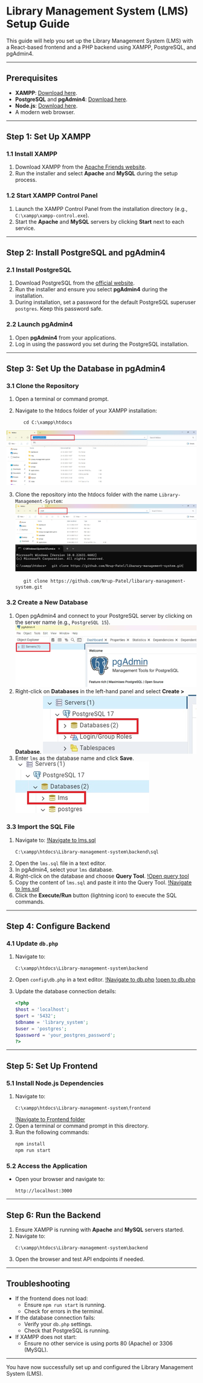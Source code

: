 # Library Management System (LMS) Setup Guide

This guide will help you set up the Library Management System (LMS) with a React-based frontend and a PHP backend using XAMPP, PostgreSQL, and pgAdmin4.

---

## Prerequisites

- **XAMPP**: [Download here](https://www.apachefriends.org/index.html).
- **PostgreSQL** and **pgAdmin4**: [Download here](https://www.postgresql.org/download/).
- **Node.js**: [Download here](https://nodejs.org/).
- A modern web browser.

---

## Step 1: Set Up XAMPP

### 1.1 Install XAMPP
1. Download XAMPP from the [Apache Friends website](https://www.apachefriends.org/index.html).
2. Run the installer and select **Apache** and **MySQL** during the setup process.

### 1.2 Start XAMPP Control Panel
1. Launch the XAMPP Control Panel from the installation directory (e.g., `C:\xampp\xampp-control.exe`).
2. Start the **Apache** and **MySQL** servers by clicking **Start** next to each service.

---

## Step 2: Install PostgreSQL and pgAdmin4

### 2.1 Install PostgreSQL
1. Download PostgreSQL from the [official website](https://www.postgresql.org/download/).
2. Run the installer and ensure you select **pgAdmin4** during the installation.
3. During installation, set a password for the default PostgreSQL superuser `postgres`. Keep this password safe.

### 2.2 Launch pgAdmin4
1. Open **pgAdmin4** from your applications.
2. Log in using the password you set during the PostgreSQL installation.

---
## Step 3: Set Up the Database in pgAdmin4
### 3.1 Clone the Repository

1. Open a terminal or command prompt.

2. Navigate to the htdocs folder of your XAMPP installation:
   ```
      cd C:\xampp\htdocs
   ```
![Navigate to htdocs folder](https://raw.githubusercontent.com/Nrup-Patel/libarary-management-system/main/set-up-images/navigate_to_htdocs.jpg)

3. Clone the repository into the htdocs folder with the name `Library-Management-System`:
![open command prompt](https://raw.githubusercontent.com/Nrup-Patel/libarary-management-system/main/set-up-images/open_cmd_in_htdocs.jpg)
![open command prompt](https://raw.githubusercontent.com/Nrup-Patel/libarary-management-system/main/set-up-images/cmd2.jpg)
   ```
      git clone https://github.com/Nrup-Patel/libarary-management-system.git
   ```

### 3.2 Create a New Database
1. Open pgAdmin4 and connect to your PostgreSQL server by clicking on the server name (e.g., `PostgreSQL 15`).
![open command prompt](https://raw.githubusercontent.com/Nrup-Patel/libarary-management-system/main/set-up-images/open_pgadmin_and_click_on_servers.jpg)
2. Right-click on **Databases** in the left-hand panel and select **Create > Database**.
![open command prompt](https://raw.githubusercontent.com/Nrup-Patel/libarary-management-system/main/set-up-images/databases.jpg)
3. Enter `lms` as the database name and click **Save**.
![open command prompt](https://raw.githubusercontent.com/Nrup-Patel/libarary-management-system/main/set-up-images/lms.jpg)

### 3.3 Import the SQL File
1. Navigate to:
[!Navigate to lms.sql](https://raw.githubusercontent.com/Nrup-Patel/libarary-management-system/main/set-up-images/lms.sql)
   ```
   C:\xampp\htdocs\Library-management-system\backend\sql
   ```
2. Open the `lms.sql` file in a text editor.
3. In pgAdmin4, select your `lms` database.
4. Right-click on the database and choose **Query Tool**.
[!Open query tool](https://raw.githubusercontent.com/Nrup-Patel/libarary-management-system/main/set-up-images/open_query_tool.sql)
5. Copy the content of `lms.sql` and paste it into the Query Tool.
[!Navigate to lms.sql](https://raw.githubusercontent.com/Nrup-Patel/libarary-management-system/main/set-up-images/lms.sql)
6. Click the **Execute/Run** button (lightning icon) to execute the SQL commands.

---

## Step 4: Configure Backend

### 4.1 Update `db.php`
1. Navigate to:
   ```
   C:\xampp\htdocs\Library-management-system\backend
   ```
2. Open `config\db.php` in a text editor.
[!Navigate to db.php](https://raw.githubusercontent.com/Nrup-Patel/libarary-management-system/main/set-up-images/config.jpg)
[!open to db.php](https://raw.githubusercontent.com/Nrup-Patel/libarary-management-system/main/set-up-images/db_php.jpg)


3. Update the database connection details:
   ```php
   <?php
   $host = 'localhost';
   $port = '5432';
   $dbname = 'library_system';
   $user = 'postgres';
   $password = 'your_postgres_password';
   ?>
   ```

---

## Step 5: Set Up Frontend

### 5.1 Install Node.js Dependencies
1. Navigate to:
   ```
   C:\xampp\htdocs\Library-management-system\frontend
   ```
   [!Navigate to Frontend folder](https://raw.githubusercontent.com/Nrup-Patel/libarary-management-system/main/set-up-images/frontend.jpg)
2. Open a terminal or command prompt in this directory.
3. Run the following commands:
   ```bash
   npm install
   npm run start
   ```

### 5.2 Access the Application
- Open your browser and navigate to:
  ```
  http://localhost:3000
  ```

---

## Step 6: Run the Backend
1. Ensure XAMPP is running with **Apache** and **MySQL** servers started.
2. Navigate to:
   ```
   C:\xampp\htdocs\Library-management-system\backend
   ```
3. Open the browser and test API endpoints if needed.

---

## Troubleshooting

- If the frontend does not load:
  - Ensure `npm run start` is running.
  - Check for errors in the terminal.
- If the database connection fails:
  - Verify your `db.php` settings.
  - Check that PostgreSQL is running.
- If XAMPP does not start:
  - Ensure no other service is using ports 80 (Apache) or 3306 (MySQL).

---

You have now successfully set up and configured the Library Management System (LMS).


